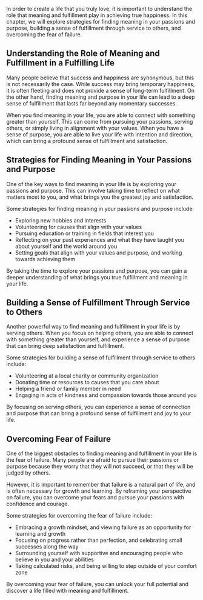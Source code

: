 
In order to create a life that you truly love, it is important to understand the role that meaning and fulfillment play in achieving true happiness. In this chapter, we will explore strategies for finding meaning in your passions and purpose, building a sense of fulfillment through service to others, and overcoming the fear of failure.

Understanding the Role of Meaning and Fulfillment in a Fulfilling Life
----------------------------------------------------------------------

Many people believe that success and happiness are synonymous, but this is not necessarily the case. While success may bring temporary happiness, it is often fleeting and does not provide a sense of long-term fulfillment. On the other hand, finding meaning and purpose in your life can lead to a deep sense of fulfillment that lasts far beyond any momentary successes.

When you find meaning in your life, you are able to connect with something greater than yourself. This can come from pursuing your passions, serving others, or simply living in alignment with your values. When you have a sense of purpose, you are able to live your life with intention and direction, which can bring a profound sense of fulfillment and satisfaction.

Strategies for Finding Meaning in Your Passions and Purpose
-----------------------------------------------------------

One of the key ways to find meaning in your life is by exploring your passions and purpose. This can involve taking time to reflect on what matters most to you, and what brings you the greatest joy and satisfaction.

Some strategies for finding meaning in your passions and purpose include:

* Exploring new hobbies and interests
* Volunteering for causes that align with your values
* Pursuing education or training in fields that interest you
* Reflecting on your past experiences and what they have taught you about yourself and the world around you
* Setting goals that align with your values and purpose, and working towards achieving them

By taking the time to explore your passions and purpose, you can gain a deeper understanding of what brings you true fulfillment and meaning in your life.

Building a Sense of Fulfillment Through Service to Others
---------------------------------------------------------

Another powerful way to find meaning and fulfillment in your life is by serving others. When you focus on helping others, you are able to connect with something greater than yourself, and experience a sense of purpose that can bring deep satisfaction and fulfillment.

Some strategies for building a sense of fulfillment through service to others include:

* Volunteering at a local charity or community organization
* Donating time or resources to causes that you care about
* Helping a friend or family member in need
* Engaging in acts of kindness and compassion towards those around you

By focusing on serving others, you can experience a sense of connection and purpose that can bring a profound sense of fulfillment and joy to your life.

Overcoming Fear of Failure
--------------------------

One of the biggest obstacles to finding meaning and fulfillment in your life is the fear of failure. Many people are afraid to pursue their passions or purpose because they worry that they will not succeed, or that they will be judged by others.

However, it is important to remember that failure is a natural part of life, and is often necessary for growth and learning. By reframing your perspective on failure, you can overcome your fears and pursue your passions with confidence and courage.

Some strategies for overcoming the fear of failure include:

* Embracing a growth mindset, and viewing failure as an opportunity for learning and growth
* Focusing on progress rather than perfection, and celebrating small successes along the way
* Surrounding yourself with supportive and encouraging people who believe in you and your abilities
* Taking calculated risks, and being willing to step outside of your comfort zone

By overcoming your fear of failure, you can unlock your full potential and discover a life filled with meaning and fulfillment.
